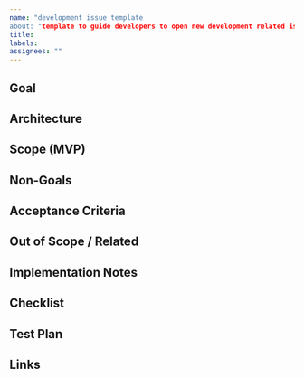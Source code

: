 ```yaml
---
name: "development issue template
about: "template to guide developers to open new development related issue"
title: 
labels: 
assignees: ""
---
```


## Goal

## Architecture

## Scope (MVP)

## Non-Goals

## Acceptance Criteria

## Out of Scope / Related

## Implementation Notes

## Checklist

## Test Plan

## Links

